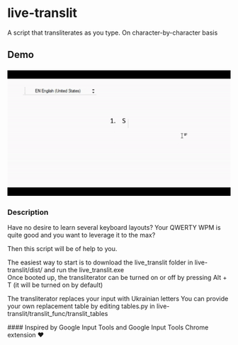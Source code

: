 # live-translit
A script that transliterates as you type. On character-by-character basis
## Demo
### ![Demo](live-translit-demo.gif)
### Description
<p>Have no desire to learn several keyboard layouts? Your QWERTY WPM is quite good and you want to leverage it to the max?</p>
Then this script will be of help to you.</p>
<p>The easiest way to start is to download the live_translit folder in live-translit/dist/ and run the live_translit.exe<br/>
Once booted up, the transliterator can be turned on or off by pressing Alt + T (it will be turned on by default)</p>
<p>
The transliterator replaces your input with Ukrainian letters
You can provide your own replacement table by editing tables.py in live-translit/translit_func/translit_tables</p>
#### Inspired by Google Input Tools and Google Input Tools Chrome extension ❤


